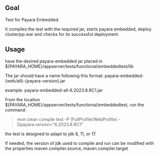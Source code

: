 ## Goal

Test for Payara Embedded. 

It compiles the test with the required jar, starts payara embedded, deploy clusterjsp.war and checks for its successful deployment.

## Usage

have the desired payara-embedded jar placed in ${PAYARA_HOME}/appserver/tests/functional/embeddedtest/lib

The jar should have a name following this format: payara-embedded-{web/all}-{payara-version}.jar

example: payara-embedded-all-6.2023.8.RC1.jar

From the location ${PAYARA_HOME}/appserver/tests/functional/embeddedtest, run the command:

> mvn clean compile test -P {FullProfile/WebProfile} -Dpayara.version="6.2023.8.RC1"

the test is designed to adapt to jdk 8, 11, or 17. 

If needed, the version of jdk used to compile and run can be modified with the properties maven.compiler.source, maven.compiler.target